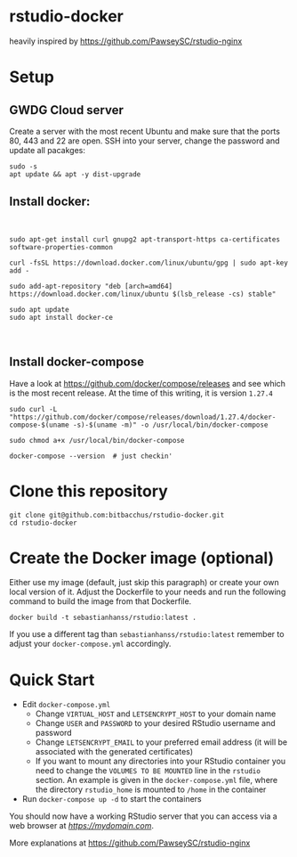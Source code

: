 # rstudio-docker

heavily inspired by https://github.com/PawseySC/rstudio-nginx

# Setup

## GWDG Cloud server

Create a server with the most recent Ubuntu and make sure that the ports 80, 443 and 22 are open. SSH into your server, change the password and update all pacakges:

```
sudo -s
apt update && apt -y dist-upgrade
```

## Install docker:
 
```
sudo apt-get install curl gnupg2 apt-transport-https ca-certificates  software-properties-common

curl -fsSL https://download.docker.com/linux/ubuntu/gpg | sudo apt-key add -

sudo add-apt-repository "deb [arch=amd64] https://download.docker.com/linux/ubuntu $(lsb_release -cs) stable"

sudo apt update
sudo apt install docker-ce
```
 
## Install docker-compose

Have a look at https://github.com/docker/compose/releases and see which is the most recent release. At the time of this writing, it is version  `1.27.4`

```
sudo curl -L "https://github.com/docker/compose/releases/download/1.27.4/docker-compose-$(uname -s)-$(uname -m)" -o /usr/local/bin/docker-compose

sudo chmod a+x /usr/local/bin/docker-compose

docker-compose --version  # just checkin'
```

# Clone this repository

```
git clone git@github.com:bitbacchus/rstudio-docker.git
cd rstudio-docker
```

# Create the Docker image (optional)
Either use my image (default, just skip this paragraph) or create your own local version of it. Adjust the Dockerfile to your needs and run the following command to build the image from that Dockerfile.
```
docker build -t sebastianhanss/rstudio:latest .
```
If you use a different tag than `sebastianhanss/rstudio:latest` remember to adjust your `docker-compose.yml` accordingly.

# Quick Start

* Edit `docker-compose.yml`
	* Change `VIRTUAL_HOST` and `LETSENCRYPT_HOST` to your domain name
	* Change `USER` and  `PASSWORD` to your desired RStudio username and password
	* Change `LETSENCRYPT_EMAIL` to your preferred email address (it will be associated with the generated certificates)
	* If you want to mount any directories into your RStudio container you need to change the `VOLUMES TO BE MOUNTED` line in the `rstudio` section.  An example is given in the `docker-compose.yml` file, where the directory `rstudio_home` is mounted to `/home` in the container
* Run `docker-compose up -d` to start the containers

You should now have a working RStudio server that you can access via a web browser at *https://mydomain.com*.

More explanations at https://github.com/PawseySC/rstudio-nginx
